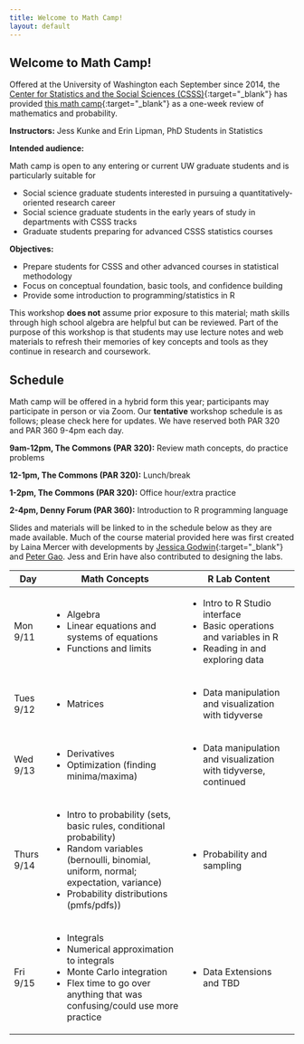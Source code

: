 ```yaml
---
title: Welcome to Math Camp!
layout: default
---
```


## Welcome to Math Camp!

Offered at the University of Washington each September since 2014, the [Center for Statistics and the Social Sciences (CSSS)](https://csss.uw.edu/){:target="_blank"} has provided [this math camp](https://csss.uw.edu/academics/math-camp){:target="_blank"} as a one-week review of mathematics and probability.

**Instructors:** Jess Kunke and Erin Lipman, PhD Students in Statistics

**Intended audience:**

Math camp is open to any entering or current UW graduate students and is particularly suitable for
* Social science graduate students interested in pursuing a quantitatively-oriented research career
* Social science graduate students in the early years of study in departments with CSSS tracks
* Graduate students preparing for advanced CSSS statistics courses

**Objectives:**

* Prepare students for CSSS and other advanced courses in statistical methodology
* Focus on conceptual foundation, basic tools, and confidence building
* Provide some introduction to programming/statistics in R

This workshop **does not** assume prior exposure to this material; math skills through high school algebra are helpful but can be reviewed. Part of the purpose of this workshop is that students may use lecture notes and web materials to refresh their memories of key concepts and tools as they continue in research and coursework.

## Schedule

Math camp will be offered in a hybrid form this year; participants may participate in person or via Zoom. Our **tentative** workshop schedule is as follows; please check here for updates. We have reserved both PAR 320 and PAR 360 9-4pm each day.

  **9am-12pm, The Commons (PAR 320):**  Review math concepts, do practice problems
  
  **12-1pm, The Commons (PAR 320):** Lunch/break
  
  **1-2pm, The Commons (PAR 320):** Office hour/extra practice
  
  **2-4pm, Denny Forum (PAR 360):** Introduction to R programming language
  
Slides and materials will be linked to in the schedule below as they are made available. Much of the course material provided here was first created by Laina Mercer with developments by [Jessica Godwin](https://jlgodwin.github.io/MathCamp){:target="_blank"} and [Peter Gao](https://peteragao.github.io/CSSS-Math-Camp-2021/). Jess and Erin have also contributed to designing the labs.

| **Day** | **Math Concepts**  | **R Lab Content** |
| ------------- | ------------- | ------------- |
| Mon 9/11 | <ul><li> Algebra </li> <li>Linear equations and systems of equations </li> <li> Functions and limits </li></ul> | <ul><li> Intro to R Studio interface </li> <li> Basic operations and variables in R </li> <li> Reading in and exploring data </li></ul> |
| Tues 9/12 | <ul><li> Matrices </li></ul>|  <ul><li> Data manipulation and visualization with tidyverse </li></ul> |
| Wed 9/13 | <ul><li> Derivatives </li> <li> Optimization (finding minima/maxima)  </li></ul> |  <ul><li> Data manipulation and visualization with tidyverse, continued </li></ul> |
| Thurs 9/14 | <ul><li> Intro to probability (sets, basic rules, conditional probability) </li> <li> Random variables (bernoulli, binomial, uniform, normal; expectation, variance) </li> <li> Probability distributions (pmfs/pdfs)) </li></ul> | <ul><li> Probability and sampling </li></ul> |
| Fri 9/15 | <ul><li> Integrals </li> <li> Numerical approximation to integrals </li> <li> Monte Carlo integration </li> <li> Flex time to go over anything that was confusing/could use more practice </li></ul> |  <ul><li> Data Extensions and TBD </li></ul> |

<!---
### Monday, September 11

**Math Concepts**

- Algebra
- Linear equations and systems of equations
- Functions and limits

<!---[Day 1 slides](https://github.com/jpierkunke/CSSS-Math-Camp-2022/raw/main/Lecture/Lecture1.pdf) (click link to download)---/>

**R Lab**

- Intro to R Studio interface
- Basic operations and variables in R
- Reading in and exploring data

<!---[Day 1 lab guide](https://github.com/jpierkunke/CSSS-Math-Camp-2022/raw/main/Labs/Rlab1.html.zip) (click link to download zip)---/>

### Tuesday, September 12

**Math Concepts**

- Matrices

<!---[Day 2 slides](https://github.com/jpierkunke/CSSS-Math-Camp-2022/raw/main/Lecture/Lecture2_Matrices.pdf) (click link to download)---/>

**R Lab**

- Data manipulation and visualization with tidyverse

<!---[Day 2 lab guide](https://github.com/jpierkunke/CSSS-Math-Camp-2022/raw/main/Labs/RLab2-2022.html.zip) (click link to download zip)---/>
<!---[Day 2 lab R script](https://github.com/jpierkunke/CSSS-Math-Camp-2022/raw/main/Labs/RLab2-2022.R) (click link to download)---/>

### Wednesday, September 13

**Math Concepts**

- Derivatives
- Optimization (finding minima/maxima)

<!---[Day 3 slides](https://github.com/jpierkunke/CSSS-Math-Camp-2022/raw/main/Lecture/Lecture3_Part1_Derivatives.pdf) (click link to download)---/>

**R Lab**

- Data manipulation and visualization with tidyverse, continued

<!---[Day 3 lab materials](https://github.com/jpierkunke/CSSS-Math-Camp-2022/raw/main/Labs/RLab3_materials.zip) (click link to download zip)---/>

### Thursday, September 14

**Math Concepts**

- Intro to probability (sets, basic rules, conditional probability)
- Random variables (bernoulli, binomial, uniform, normal; expectation, variance)
- Probability distributions (pmfs/pdfs)

<!---[Day 4 slides](https://github.com/jpierkunke/CSSS-Math-Camp-2022/raw/main/Lecture/Lecture4_IntroToProbability.pdf) (click link to download)

[Paper on relative risk vs odds ratio](https://github.com/jpierkunke/CSSS-Math-Camp-2022/raw/main/Lecture/relative-risk-odds-ratio-paper.pdf) (click link to download)---/>

**R Lab**

- Probability and sampling

<!---
[Day 4 lab materials](https://github.com/jpierkunke/CSSS-Math-Camp-2022/raw/main/Labs/RLab4_materials.zip) (click link to download zip)

[Day 4 lab solutions](https://github.com/jpierkunke/CSSS-Math-Camp-2022/raw/main/Labs/RLab4_solutions.zip) (click link to download zip)
---/>

### Friday, September 15

**Math Concepts**

- Integrals
- Numerical approximation to integrals
- Monte Carlo integration
- Flex time to go over anything that was confusing/could use more practice

<!---
[Day 5 slides](https://github.com/jpierkunke/CSSS-Math-Camp-2022/raw/main/Lecture/Lecture5_Integrals.pdf) (click link to download)
---/>

**R Lab**

- Extensions and TBD

<!---
[Day 5 lab materials](https://github.com/jpierkunke/CSSS-Math-Camp-2022/raw/main/Labs/RLab5_materials.zip) (click link to download zip)
---/>

--->
